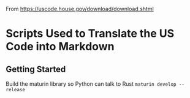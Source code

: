 From https://uscode.house.gov/download/download.shtml

# Scripts Used to Translate the US Code into Markdown

## Getting Started

Build the maturin library so Python can talk to Rust
`maturin develop --release` 